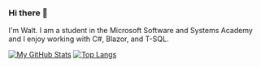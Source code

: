 ### Hi there 👋

I'm Walt. I am a student in the Microsoft Software and Systems Academy and I enjoy working with C#, Blazor, and T-SQL.

[![My GitHub Stats](https://github-readme-stats.vercel.app/api/?username=waltbeaman&count_private=true&theme=tokyonight&showicons=true)]()
[![Top Langs](https://github-readme-stats.vercel.app/api/top-langs/?username=waltbeaman&langs_count=3&theme=tokyonight)](https://github.com/waltbeaman/github-readme-stats)

